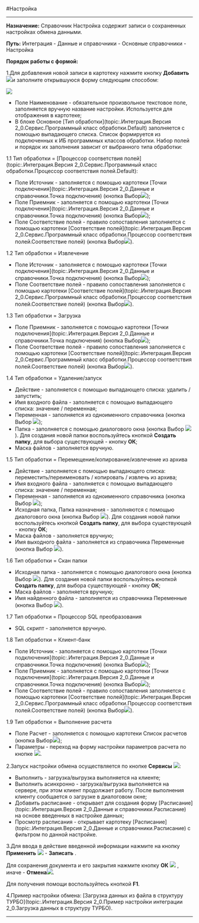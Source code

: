 ﻿---
Keywords: Настройка, Setting
---



#Настройка


----------


**Назначение:** Справочник Настройка содержит записи о сохраненных настройках обмена данными.


**Путь:**  Интеграция - Данные и справочники - Основные справочники - Настройка

**Порядок работы с формой:**

1.Для добавления новой записи в картотеку нажмите кнопку **Добавить**   ![](topic:Integration.AddFiles.Buttons.Btn_Add.png)и заполните открывшуюся форму следующим способом:



![](topic:.AddFiles.Screenshot_12137.jpg)



* Поле Наименование - обязательное произвольное текстовое поле, заполняется вручную название настройки. Используется для отображения в картотеке;
* В блоке Основное [Тип обработки](topic:.Интеграция.Версия 2_0.Сервис.Программный класс обработки.Default) заполняется с помощью выпадающего списка. Список формируется из подключенных к ИБ программных классов обработки. Набор полей и порядок их заполнения зависит от выбранного типа обработки:


1.1 Тип обработки = [Процессор соответствия полей](topic:.Интеграция.Версия 2_0.Сервис.Программный класс обработки.Процессор соответствия полей.Default):

* Поле Источник - заполняется с помощью картотеки [Точки подключения](topic:.Интеграция.Версия 2_0.Данные и справочники.Точка подключения) (кнопка Выбор![](topic:Integration.AddFiles.Buttons.Btn_select.png));
* Поле Приемник - заполняется с помощью картотеки [Точки подключения](topic:.Интеграция.Версия 2_0.Данные и справочники.Точка подключения) (кнопка Выбор![](topic:Integration.AddFiles.Buttons.Btn_select.png));
* Поле Соответствие полей - правило сопоставления заполняется с помощью картотеки  [Соответствие полей](topic:.Интеграция.Версия 2_0.Сервис.Программный класс обработки.Процессор соответствия полей.Соответствие полей)  (кнопка Выбор![](topic:Integration.AddFiles.Buttons.Btn_select.png)).

1.2 Тип обработки = Извлечение

* Поле Источник - заполняется с помощью картотеки [Точки подключения](topic:.Интеграция.Версия 2_0.Данные и справочники.Точка подключения) (кнопка Выбор![](topic:Integration.AddFiles.Buttons.Btn_select.png));
* Поле Соответствие полей - правило сопоставления заполняется с помощью картотеки  [Соответствие полей](topic:.Интеграция.Версия 2_0.Сервис.Программный класс обработки.Процессор соответствия полей.Соответствие полей)  (кнопка Выбор![](topic:Integration.AddFiles.Buttons.Btn_select.png)).

1.3 Тип обработки = Загрузка

* Поле Приемник - заполняется с помощью картотеки [Точки подключения](topic:.Интеграция.Версия 2_0.Данные и справочники.Точка подключения) (кнопка Выбор![](topic:Integration.AddFiles.Buttons.Btn_select.png));
* Поле Соответствие полей - правило сопоставления заполняется с помощью картотеки [Соответствие полей](topic:.Интеграция.Версия 2_0.Сервис.Программный класс обработки.Процессор соответствия полей.Соответствие полей)  (кнопка Выбор![](topic:Integration.AddFiles.Buttons.Btn_select.png)).

1.4 Тип обработки = Удаление/запуск

* Действие - заполняется с помощью выпадающего списка: удалить / запустить;
* Имя входного файла - заполняется с помощью выпадающего списка: значение / переменная;
* Переменная - заполняется из одноименного справочника (кнопка Выбор ![](topic:Integration.AddFiles.Buttons.Btn_select.png));
* Папка - заполняется с помощью диалогового окна (кнопка Выбор ![](topic:Integration.AddFiles.Buttons.Btn_select.png)). Для создания новой папки воспользуйтесь кнопкой **Создать папку**, для выбора существующей - кнопку **ОК**;
* Маска файлов - заполняется вручную.

1.5 Тип обработки = Перемещение/копирование/извлечение из архива

* Действие - заполняется с помощью выпадающего списка: переместить/переименовать / копировать / извлечь из архива;
* Имя входного файла - заполняется с помощью выпадающего списка: значение / переменная;
* Переменная - заполняется из одноименного справочника (кнопка Выбор ![](topic:Integration.AddFiles.Buttons.Btn_select.png));
* Исходная папка, Папка назначения - заполняются с помощью диалогового окна (кнопка Выбор ![](topic:Integration.AddFiles.Buttons.Btn_select.png)). Для создания новой папки воспользуйтесь кнопкой **Создать папку**, для выбора существующей - кнопку **ОК**;
* Маска файлов - заполняется вручную;
* Имя выходного файла - заполняется из справочника Переменные (кнопка Выбор ![](topic:Integration.AddFiles.Buttons.Btn_select.png)).

1.6 Тип обработки = Скан папки

* Исходная папка - заполняется с помощью диалогового окна (кнопка Выбор ![](topic:Integration.AddFiles.Buttons.Btn_select.png)). Для создания новой папки воспользуйтесь кнопкой **Создать папку**, для выбора существующей - кнопку **ОК**;
* Маска файлов - заполняется вручную;
* Имя найденного файла - заполняется из справочника Переменные (кнопка Выбор ![](topic:Integration.AddFiles.Buttons.Btn_select.png)).

1.7 Тип обработки = Процессор SQL преобразования

* SQL скрипт - заполняется вручную.

1.8 Тип обработки = Клиент-банк

* Поле Источник - заполняется с помощью картотеки [Точки подключения](topic:.Интеграция.Версия 2_0.Данные и справочники.Точка подключения) (кнопка Выбор![](topic:Integration.AddFiles.Buttons.Btn_select.png));
* Поле Приемник - заполняется с помощью картотеки [Точки подключения](topic:.Интеграция.Версия 2_0.Данные и справочники.Точка подключения) (кнопка Выбор![](topic:Integration.AddFiles.Buttons.Btn_select.png));
* Поле Соответствие полей - правило сопоставления заполняется с помощью картотеки  [Соответствие полей](topic:.Интеграция.Версия 2_0.Сервис.Программный класс обработки.Процессор соответствия полей.Соответствие полей)  (кнопка Выбор![](topic:Integration.AddFiles.Buttons.Btn_select.png)).

1.9 Тип обработки = Выполнение расчета

* Поле Расчет - заполняется с помощью картотеки Список расчетов (кнопка Выбор![](topic:Integration.AddFiles.Buttons.Btn_select.png));
* Параметры - переход на форму настройки параметров расчета по кнопке ![](topic:Com.AddFiles.Buttons.Btn_go.png).


2.Запуск настройки обмена осуществляется по кнопке **Сервисы** ![](topic:Integration.AddFiles.Buttons.Btn_Services.png):

- Выполнить - загрузка/выгрузка выполняется на клиенте;
- Выполнить асинхронно - загрузка/выгрузка выполняется на сервере, при этом клиент продолжает работу. После выполнения клиенту сообщается о загрузке в диалоговом окне;
- Добавить расписание - открывает для создания форму [Расписание](topic:.Интеграция.Версия 2_0.Данные и справочники.Расписание) на основе введенных в настройке данных;
- Просмотр расписания - открывает картотеку [Расписание](topic:.Интеграция.Версия 2_0.Данные и справочники.Расписание) с фильтром по данной настройке.





3.Для ввода в действие введенной информации нажмите на кнопку **Применить** ![](topic:Integration.AddFiles.Buttons.Btn_OK.png) - **Записать** .

Для сохранения документа и его закрытия нажмите кнопку **ОК** ![](topic:Integration.AddFiles.Buttons.Btn_Post.png) , иначе  -  **Отмена**![](topic:Integration.AddFiles.Buttons.BtnCloseCancel.png).

Для получения помощи воспользуйтесь кнопкой  **F1**.


4.Пример настройки обмена: [Загрузка данных из файла в структуру ТУРБО](topic:.Интеграция.Версия 2_0.Пример настройки интеграции 2_0.Загрузка данных в структуру ТУРБО).

----------